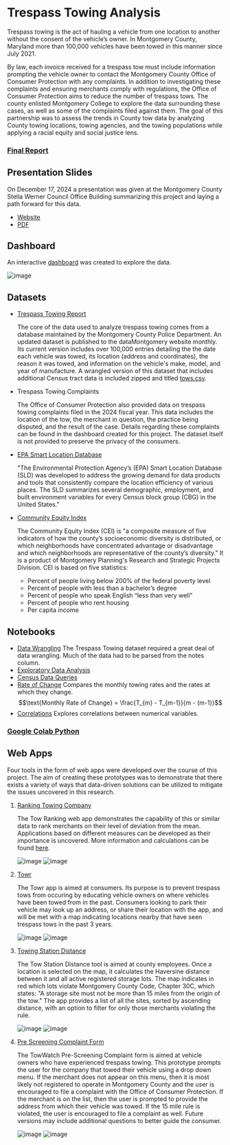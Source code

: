 # Trespass Towing Analysis

Trespass towing is the act of hauling a vehicle from one location to another without the consent of the vehicle’s owner. In Montgomery County, Maryland more than 100,000 vehicles have been towed in this manner since July 2021. 

By law, each invoice received for a trespass tow must include information prompting the vehicle owner to contact the Montgomery County Office of Consumer Protection with any complaints. In addition to investigating these complaints and ensuring merchants comply with regulations, the Office of Consumer Protection aims to reduce the number of trespass tows. The county enlisted Montgomery College to explore the data surrounding these cases, as well as some of the complaints filed against them. The goal of this partnership was to assess the trends in County tow data by analyzing County towing locations, towing agencies, and the towing populations while applying a racial equity and social justice lens.

### [Final Report](Towing_Analysis_Final_Report.pdf)

## Presentation Slides
On December 17, 2024 a presentation was given at the Montgomery County Stella Werner Council Office Building summarizing this project and laying a path forward for this data.
   - [Website](https://a1-3x.github.io/tow_analysis/)
   - [PDF](Tow_Slides_Final.pdf)

## Dashboard

An interactive [dashboard](https://mcgov-gis.maps.arcgis.com/apps/dashboards/075030832da640858aea4636bf980965) was created to explore the data.

![image](https://github.com/user-attachments/assets/9863684d-28f7-4bff-8688-660e731881ae)


## Datasets
   - [Trespass Towing Report](https://data.montgomerycountymd.gov/Consumer-Housing/Trespass-Towing-Report/i6vn-3s6e/about_data)

     The core of the data used to analyze trespass towing comes from a database maintained by the Montgomery County Police Department. An updated dataset is published to the dataMontgomery website monthly. Its current version includes over 100,000 entries detailing the the date each vehicle was towed, its location (address and coordinates), the reason it was towed, and information on the vehicle's make, model, and year of manufacture. A wrangled version of this dataset that includes additional Census tract data is included zipped and titled [tows.csv](tows.zip).
     
   - Trespass Towing Complaints

     The Office of Consumer Protection also provided data on trespass towing complaints filed in the 2024 fiscal year. This data includes the location of the tow, the merchant in question, the practice being disputed, and the result of the case. Details regarding these complaints can be found in the dashboard created for this project. The dataset itself is not provided to preserve the privacy of the consumers.

   - [EPA Smart Location Database](https://www.epa.gov/smartgrowth/smart-location-mapping)

     "The Environmental Protection Agency’s (EPA) Smart Location Database (SLD) was developed to address the growing demand for data products and tools that consistently compare the location efficiency of various places. The SLD summarizes several demographic, employment, and built environment variables for every Census block group (CBG) in the United States."

   - [Community Equity Index](https://montgomeryplanning.org/planning/equity-agenda-for-planning/community-equity-index-analysis/)

     The Community Equity Index (CEI) is "a composite measure of five indicators of how the county’s socioeconomic diversity is distributed, or which neighborhoods have concentrated advantage or disadvantage and which neighborhoods are representative of the county’s diversity." It is a product of Montgomery Planning's Research and Strategic Projects Division. CEI is based on five statistics:
      -   Percent of people living below 200% of the federal poverty level
      -   Percent of people with less than a bachelor’s degree
      -   Percent of people who speak English “less than very well”
      -   Percent of people who rent housing
      -   Per capita income
  
## Notebooks
   - [Data Wrangling](notebooks/tresspass_towing_wrangle.ipynb)
        The Trespass Towing dataset required a great deal of data wrangling. Much of the data had to be parsed from the notes column.
   - [Exploratory Data Analysis](notebooks/tresspass_towing_EDA.ipynb)
   - [Census Data Queries](notebooks/analyzing_census_data.ipynb)
   - [Rate of Change](notebooks/Towing_Rate_of_Change.ipynb)
     Compares the monthly towing rates and the rates at which they change.
      $$\text{Monthly Rate of Change} = \frac{T_{m} - T_{m-1}}{m - (m-1)}$$
   - [Correlations](notebooks/Towing_Correlations.ipynb)
        Explores correlations between numerical variables.
     
### [Google Colab Python](googlecolab.md)
 

## Web Apps

Four tools in the form of web apps were developed over the course of this project. The aim of creating these prototypes was to demonstrate that there exists a variety of ways that data-driven solutions can be utilized to mitigate the issues uncovered in this research.

1. [Ranking Towing Company](https://towrank.netlify.app)

   The Tow Ranking web app demonstrates the capability of this or similar data to rank merchants on their level of deviation from the mean. Applications based on different measures can be developed as their importance is uncovered. More information and calculations can be found [here](ranking-app.md).

   ![image](https://github.com/user-attachments/assets/d58ace4d-0473-408a-8ba0-d4f3b8c3250f)
   ![image](qrs/montgomery_county_towing_rankings_qr.png)


3. [Towr](https://towr.netlify.app)

   The Towr app is aimed at consumers. Its purpose is to prevent trespass tows from occuring by educating vehicle owners on where vehicles have been towed from in the past. Consumers looking to park their vehicle may look up an address, or share their location with the app, and will be met with a map indicating locations nearby that have seen trespass tows in the past 3 years.

   ![image](https://github.com/user-attachments/assets/9da2a43b-0322-4fe3-af01-1fcc8c6c3a15)
   ![image](qrs/tow_heatmap_qr.png)



4. [Towing Station Distance](https://towdist.vercel.app)

   The Tow Station Distance tool is aimed at county employees. Once a location is selected on the map, it calculates the Haversine distance between it and all active registered storage lots. The map indicates in red which lots violate Montgomery County Code, Chapter 30C, which states: "A storage site must not be more than 15 miles from the origin of the tow." The app provides a list of all the sites, sorted by ascending distance, with an option to filter for only those merchants violating the rule.

   ![image](https://github.com/user-attachments/assets/901dceb7-1c91-4f1e-bb9a-ecec0358efd2)
   ![image](qrs/montgomery_county_towing_distance_calculator_qr.png)




7. [Pre Screening Complaint Form](https://towwatch.vercel.app )

   The TowWatch Pre-Screening Complaint form is aimed at vehicle owners who have experienced trespass towing. This prototype prompts the user for the company that towed their vehicle using a drop down menu. If the merchant does not appear on this menu, then it is most likely not registered to operate in Montgomery County and the user is encouraged to file a complaint with the Office of Consumer Protection. If the merchant is on the list, then the user is prompted to provide the address from which their vehicle was towed. If the 15 mile rule is violated, the user is encouraged to file a complaint as well. Future versions may include additional questions to better guide the consumer.

   ![image](https://github.com/user-attachments/assets/a3f72ce9-59c4-450f-8086-25955fdc45a2)
   ![image](qrs/prescreening_complaint_qr.png)





